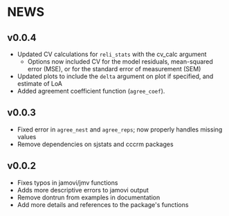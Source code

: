 # NEWS

## v0.0.4

- Updated CV calculations for `reli_stats` with the cv_calc argument
  - Options now included CV for the model residuals, mean-squared error (MSE), or for the standard error of measurement (SEM)
- Updated plots to include the `delta` argument on plot if specified, and estimate of LoA
- Added agreement coefficient function (`agree_coef`).

## v0.0.3
- Fixed error in `agree_nest` and `agree_reps`; now properly handles missing values
- Remove dependencies on sjstats and cccrm packages

## v0.0.2
- Fixes typos in jamovi/jmv functions
- Adds more descriptive errors to jamovi output
- Remove dontrun from examples in documentation
- Add more details and references to the package's functions
